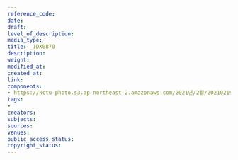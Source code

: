 ```yaml
---
reference_code: 
date: 
draft: 
level_of_description: 
media_type: 
title: _1DX0870
description: 
weight: 
modified_at: 
created_at: 
link: 
components:
- https://kctu-photo.s3.ap-northeast-2.amazonaws.com/2021년/2월/20210219_백기완+선생+발인.영결식.하관/송승현/_1DX0870.jpg
tags:
- 
creators: 
subjects: 
sources: 
venues: 
public_access_status: 
copyright_status: 
---
```

